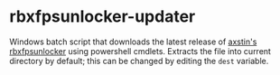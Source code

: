 # rbxfpsunlocker-updater
Windows batch script that downloads the latest release of [axstin's rbxfpsunlocker](https://github.com/axstin/rbxfpsunlocker/releases) using powershell cmdlets. Extracts the file into current directory by default; this can be changed by editing the `dest` variable.
